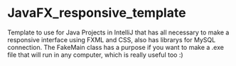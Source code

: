 # JavaFX_responsive_template
Template to use for Java Projects in IntelliJ that has all necessary to make a responsive interface using FXML and CSS, also has librarys for MySQL connection. The FakeMain class has a purpose if you want to make a .exe file that will run in any computer, which is really useful too :)
